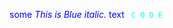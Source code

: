 <span style="color:blue">some *This is Blue italic.* text</span>
<code style="color: aqua"> C O D E </span>